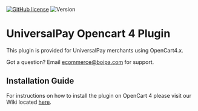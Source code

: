 [![GitHub license](https://img.shields.io/github/license/UniversalPay/OpenCart4)](https://github.com/UniversalPay/OpenCart4/blob/master/LICENSE)
![Version](https://img.shields.io/badge/version-1.1.0-informational)

# UniversalPay Opencart 4 Plugin

This plugin is provided for UniversalPay merchants using OpenCart4.x. 

Got a question? Email ecommerce@boipa.com for support.

## Installation Guide

For instructions on how to install the plugin on OpenCart 4 please visit our Wiki located [here](https://github.com/UniversalPay/OpenCart4/wiki/Installation-of-UniversalPay-plugin-for-OpenCart4).
